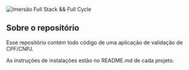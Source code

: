 ![Imersão Full Stack && Full Cycle](https://www.pngkey.com/png/full/527-5273037_dibujos-ideia-criativa-desenho-baby-looney-tunes-frajola.png)

## Sobre o repositório
Esse repositório contém todo código de uma aplicação de validação de CPF/CNPJ.

As instruções de instalações estão no README.md de cada projeto.